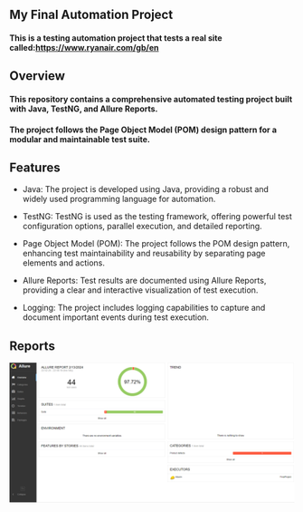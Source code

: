 ## My Final Automation Project

#### This is a testing automation project that tests a real site called:https://www.ryanair.com/gb/en

## Overview

#### This repository contains a comprehensive automated testing project built with Java, TestNG, and Allure Reports. 
#### The project follows the Page Object Model (POM) design pattern for a modular and maintainable test suite.

## Features
- Java: The project is developed using Java, providing a robust and widely used programming language for automation.
  
- TestNG: TestNG is used as the testing framework, offering powerful test configuration options, parallel execution, and detailed reporting.
  
- Page Object Model (POM): The project follows the POM design pattern, enhancing test maintainability and reusability by separating page elements and actions.
  
- Allure Reports: Test results are documented using Allure Reports, providing a clear and interactive visualization of test execution.
  
- Logging: The project includes logging capabilities to capture and document important events during test execution.

## Reports

<img src="https://github.com/yuvaldd/finalProject/blob/main/OverView.png">

<img src="">

